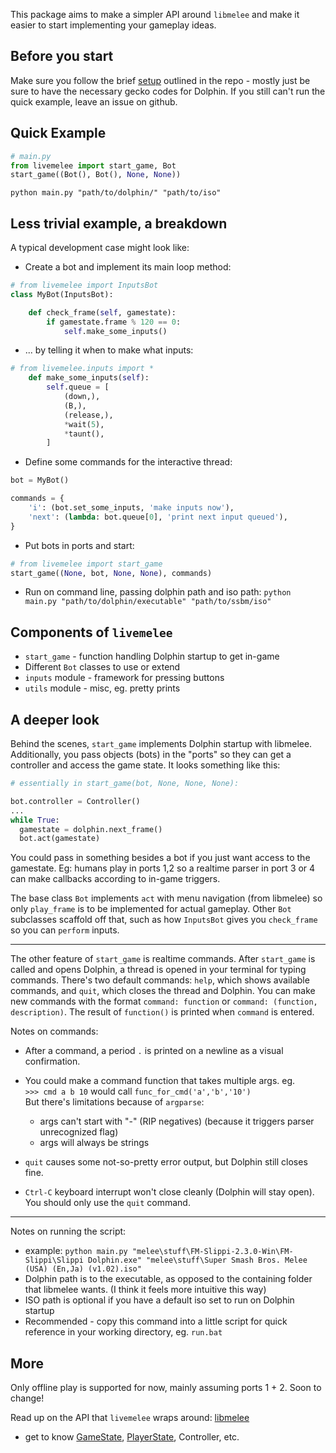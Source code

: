 
This package aims to make a simpler API around `libmelee` and make it easier to start implementing your gameplay ideas.


## Before you start

Make sure you follow the brief [setup](https://github.com/wong-justin/melee-bot#quickstart) outlined in the repo - mostly just be sure to have the necessary gecko codes for Dolphin. If you still can't run the quick example, leave an issue on github.

## Quick Example
```python
# main.py
from livemelee import start_game, Bot
start_game((Bot(), Bot(), None, None))
```

`python main.py "path/to/dolphin/" "path/to/iso"`

## Less trivial example, a breakdown
A typical development case might look like:

- Create a bot and implement its main loop method:

```python
# from livemelee import InputsBot
class MyBot(InputsBot):

    def check_frame(self, gamestate):
        if gamestate.frame % 120 == 0:
            self.make_some_inputs()
```
- ... by telling it when to make what inputs:

```python
# from livemelee.inputs import *
    def make_some_inputs(self):
        self.queue = [
            (down,),
            (B,),
            (release,),
            *wait(5),
            *taunt(),
        ]
```
- Define some commands for the interactive thread:

```python
bot = MyBot()

commands = {
    'i': (bot.set_some_inputs, 'make inputs now'),
    'next': (lambda: bot.queue[0], 'print next input queued'),
}
```
- Put bots in ports and start:

```python
# from livemelee import start_game
start_game((None, bot, None, None), commands)
```
- Run on command line, passing dolphin path and iso path: `python main.py "path/to/dolphin/executable" "path/to/ssbm/iso"`


## Components of `livemelee`
- `start_game` - function handling Dolphin startup to get in-game
- Different `Bot` classes to use or extend
- `inputs` module - framework for pressing buttons
- `utils` module - misc, eg. pretty prints


## A deeper look

Behind the scenes, `start_game` implements Dolphin startup with libmelee.
Additionally, you pass objects (bots) in the "ports" so they can get a controller and access the game state. It looks something like this:

```python
# essentially in start_game(bot, None, None, None):

bot.controller = Controller()
...
while True:
  gamestate = dolphin.next_frame()
  bot.act(gamestate)
```

You could pass in something besides a bot if you just want access to the gamestate.
Eg: humans play in ports 1,2 so a realtime parser in port 3 or 4 can make callbacks according to in-game triggers.

The base class `Bot` implements `act` with menu navigation (from libmelee) so only `play_frame` is to be implemented for actual gameplay. Other `Bot` subclasses scaffold off that, such as how `InputsBot` gives you `check_frame` so you can `perform` inputs.

___

The other feature of `start_game` is realtime commands. After `start_game` is called and opens Dolphin, a thread is opened in your terminal for typing commands. There's two default commands: `help`, which shows available commands, and `quit`, which closes the thread and Dolphin. You can make new commands with the format `command: function` or `command: (function, description)`. The result of `function()` is printed when `command` is entered.

Notes on commands:

- After a command, a period `.` is printed on a newline as a visual confirmation.
- You could make a command function that takes multiple args. eg.  
`>>> cmd a b 10` would call `func_for_cmd('a','b','10')`  
But there's limitations because of `argparse`:

    - args can't start with "-" (RIP negatives) (because it triggers parser unrecognized flag)
    - args will always be strings

- `quit` causes some not-so-pretty error output, but Dolphin still closes fine.
- `Ctrl-C` keyboard interrupt won't close cleanly (Dolphin will stay open). You should only use the `quit` command.

___

Notes on running the script:
- example: `python main.py "melee\stuff\FM-Slippi-2.3.0-Win\FM-Slippi\Slippi Dolphin.exe" "melee\stuff\Super Smash Bros. Melee (USA) (En,Ja) (v1.02).iso"
`
- Dolphin path is to the executable, as opposed to the containing folder that libmelee wants. (I think it feels more intuitive this way)
- ISO path is optional if you have a default iso set to run on Dolphin startup
- Recommended - copy this command into a little script for quick reference in your working directory, eg. `run.bat`


## More
Only offline play is supported for now, mainly assuming ports 1 + 2. Soon to change!

Read up on the API that `livemelee` wraps around: [libmelee](https://github.com/altf4/libmelee)
- get to know [GameState](https://libmelee.readthedocs.io/en/latest/gamestate.html), [PlayerState](https://libmelee.readthedocs.io/en/latest/gamestate.html#melee.gamestate.PlayerState), Controller, etc.
